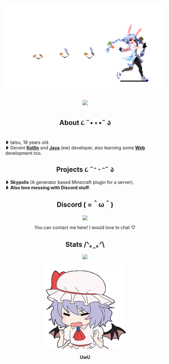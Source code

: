<div align = "center">
<img src = "peko.gif"></div><br />

<p align = "center">
 <img src = "https://komarev.com/ghpvc/?username=tatsuwuki-X7&style=for-the-badge&logo=Streamlit&color=ffdcf7&logo=Bookmeter">
</p>

<h2 align = "center">About ૮ ˶• ༝ •˶ ა</h2>
❥ tatsu, 18 years old.<br />
❥ Decent <a href = "https://kotlinlang.org" target = "_blank"><b>Kotlin</b></a> and <a href = "https://www.java.com" target = "_blank"><b>Java</b></a> (ew) developer, also learning some <a href = "https://en.wikipedia.org/wiki/Web_development" target = "_blank"><b>Web</b></a> development too.<br />

<h2 align = "center">Projects ૮ ˶ᵔ ᵕ ᵔ˶ ა</h2>
❥ <b>Skypolis</b> (A generator based Minecraft plugin for a server).<br />
❥ <b>Also love messing with Discord stuff</b>.<br />

<h2 align = "center">Discord ( =＾ω＾)</h2>

<p align = "center"><a href = "https://discord.com/users/323071398551486467"><img align = "center" src = "https://lanyard-profile-readme.vercel.app/api/323071398551486467?bg=0d1117&idleMessage=Stop%20stalking%20me!%20>;3"></a></p>
<p align = "center">You can contact me here! I would love to chat ♡</p>

<h2 align = "center">Stats /ᐠ｡ꞈ｡ᐟ\</h2>
<p align = center>
  <img src = "https://github-readme-streak-stats.herokuapp.com?user=tatsuwuki&theme=rose-pine&hide_border=true">
</p>
<div align = "center">
<img src = "stalker.gif"></div>
<p align = "center"><b>UwU</b></p>
